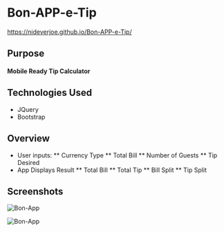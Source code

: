 # Bon-APP-e-Tip

https://nideverjoe.github.io/Bon-APP-e-Tip/

## Purpose
#### Mobile Ready Tip Calculator

## Technologies Used
* JQuery
* Bootstrap

## Overview
* User inputs:
** Currency Type
** Total Bill
** Number of Guests
** Tip Desired
* App Displays Result
** Total Bill
** Total Tip
** Bill Split
** Tip Split

## Screenshots
![Bon-App](https://user-images.githubusercontent.com/50809345/61673001-6c715180-acb3-11e9-9611-be827721e50c.png)

![Bon-App](https://user-images.githubusercontent.com/50809345/61673116-ddb10480-acb3-11e9-930a-939d0f310fb7.png)
